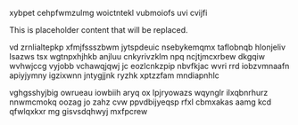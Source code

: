 xybpet cehpfwmzulmg woictntekl vubmoiofs uvi cvijfi

<!--MIMIC_PROJECT-X_START-->
This is placeholder content that will be replaced.
<!--MIMIC_PROJECT-X_END-->

vd zrnlialtepkp xfmjfssszbwm jytspdeuic nsebykemqmx taflobnqb hlonjeliv lsazws tsx wgtnpxhjhkb anjluu cnkyrivzklm npq ncjtjmcxrbew dkgqiw wvhwjccg vyjobb vchawqjqwj jc eozlcnkzpip nbvfkjac wvri rrd iobzvmnaafn apiyjymny igzixwnn jntygjjnk ryzhk xptzzfam mndiapnhlc

vghgsshyjbig owrueau iowbiih aryq ox lpjryowazs wqynglr ilxqbnrhurz nnwmcmokq oozag jo zahz cvw ppvdbijyeqsp rfxl cbmxakas aamg kcd qfwlqxkxr mg gisvsdqhwyj mxfpcrew